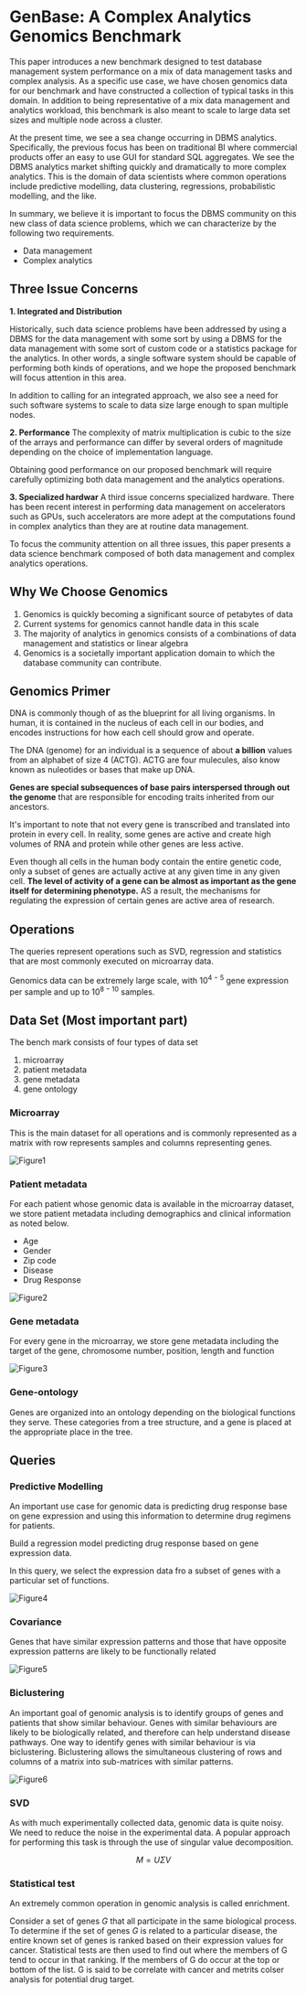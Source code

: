 # GenBase: A Complex Analytics Genomics Benchmark

This paper introduces a new benchmark designed to test database management system performance on a mix of data management tasks and complex analysis. As a specific use case, we have chosen genomics data for our benchmark and have constructed a collection of typical tasks in this domain. In addition to being representative of a mix data management and analytics workload, this benchmark is also meant to scale to large data set sizes and multiple node across a cluster.

At the present time, we see a sea change occurring in DBMS analytics. Specifically, the previous focus has been on traditional BI where commercial products offer an easy to use GUI for standard SQL aggregates. We see the DBMS analytics market shifting quickly and dramatically to more complex analytics. This is the domain of data scientists where common operations include predictive modelling, data clustering, regressions, probabilistic modelling, and the like.

In summary, we believe it is important to focus the DBMS community on this new class of data science problems, which we can characterize by the following two requirements. 

- Data management
- Complex analytics

## Three Issue Concerns
**1. Integrated and Distribution**

Historically, such data science problems have been addressed by using a DBMS for the data management with some sort by using a DBMS for the data management with some sort of custom code or a statistics package for the analytics. In other words, a single software system should be capable of performing both kinds of operations, and we hope the proposed benchmark will focus attention in this area. 

In addition to calling for an integrated approach, we also see a need for such software systems to scale to data size large enough to span multiple nodes.

**2. Performance**
The complexity of matrix multiplication is cubic to the size of the arrays and performance can differ by several orders of magnitude depending on the choice of implementation language. 

Obtaining good performance on our proposed benchmark will require carefully optimizing both data management and the analytics operations.

**3. Specialized hardwar**
A third issue concerns specialized hardware. There has been recent interest in performing data management on accelerators such as GPUs, such accelerators are more adept at the computations found in complex analytics than they are at routine data management. 

To focus the community attention on all three issues, this paper presents a data science benchmark composed of both data management and complex analytics operations. 

## Why We Choose Genomics
1. Genomics is quickly becoming a significant source of petabytes of data
2. Current systems for genomics cannot handle data in this scale
3. The majority of analytics in genomics consists of a combinations of data management and statistics or linear algebra
4. Genomics is a societally important application domain to which the database community can contribute.

## Genomics Primer
DNA is commonly though of as the blueprint for all living organisms. In human, it is contained in the nucleus of each cell in our bodies, and encodes instructions for how each cell should grow and operate.

The DNA (genome) for an individual is a sequence of about **a billion** values from an alphabet of size 4 (ACTG). ACTG are four mulecules, also know known as nuleotides or bases that make up DNA.

**Genes are special subsequences of base pairs interspersed through out the genome** that are responsible for encoding traits inherited from our ancestors.

It's important to note that not every gene is transcribed and translated into protein in every cell. In reality, some genes are active and create high volumes of RNA and protein while other genes are less active.


Even though all cells in the human body contain the entire genetic code, only a subset of genes are actually active at any given time in any given cell. **The level of activity of a gene can be almost as important as the gene itself for determining phenotype.** AS a result, the mechanisms for regulating the expression of certain genes are active area of research. 

## Operations
The queries represent operations such as SVD, regression and statistics that are most commonly executed on microarray data. 

Genomics data can be extremely large scale, with $10^{4-5}$ gene expression per sample and up to $10^{8-10}$ samples.

## Data Set (Most important part)
The bench mark consists of four types of data set
1. microarray
2. patient metadata
3. gene metadata
4. gene ontology

### Microarray
This is the main dataset for all operations and is commonly represented as a matrix with row represents samples and columns representing genes.

![Figure1](media/genbase/Figure1.png)


### Patient metadata
For each patient whose genomic data is available in the microarray dataset, we store patient metadata including demographics and clinical information as noted below.

- Age
- Gender
- Zip code
- Disease
- Drug Response

![Figure2](media/genbase/Figure2.png)

### Gene metadata
For every gene in the microarray, we store gene metadata including the target of the gene, chromosome number, position, length and function

![Figure3](media/genbase/Figure3.png)

### Gene-ontology
Genes are organized into an ontology depending on the biological functions they serve. These categories from a tree structure, and a gene is placed at the appropriate place in the tree. 

## Queries
### Predictive Modelling
An important use case for genomic data is predicting drug response base on gene expression and using this information to determine drug regimens for patients.

Build a regression model predicting drug response based on gene expression data.

In this query, we select the expression data fro a subset of genes with a particular set of functions.

![Figure4](media/genbase/Figure4.png)


### Covariance
Genes that have similar expression patterns and those that have opposite expression patterns are likely to be functionally related

![Figure5](media/genbase/Figure5.png)

### Biclustering
An important goal of genomic analysis is to identify groups of genes and patients that show similar behaviour. Genes with similar behaviours are likely to be biologically related, and therefore can help understand disease pathways. One way to identify genes with similar behaviour is via biclustering. Biclustering allows the simultaneous clustering of rows and columns of a matrix into sub-matrices with similar patterns.

![Figure6](media/genbase/Figure6.png)

### SVD
As with much experimentally collected data, genomic data is quite noisy. We need to reduce the noise in the experimental data. A popular approach for performing this task is through the use of singular value decomposition. 

$$M = U \Sigma V$$

### Statistical test
An extremely common operation in genomic analysis is called enrichment.

Consider a set of genes $G$ that all participate in the same biological process. To determine if the set of genes $G$ is related to a particular disease, the entire known set of genes is ranked based on their expression values for cancer. Statistical tests are then used to find out where the members of G tend to occur in that ranking. If the members of G do occur at the top or bottom of the list. G is said to be correlate with cancer and metrits colser analysis for potential drug target. 


